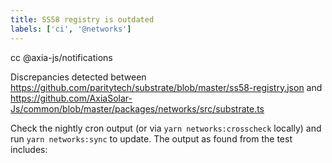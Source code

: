 ```yaml
---
title: SS58 registry is outdated
labels: ['ci', '@networks']
---
```


cc @axia-js/notifications

Discrepancies detected between https://github.com/paritytech/substrate/blob/master/ss58-registry.json and https://github.com/AxiaSolar-Js/common/blob/master/packages/networks/src/substrate.ts

Check the nightly cron output (or via `yarn networks:crosscheck` locally) and run `yarn networks:sync` to update. The output as found from the test includes:

